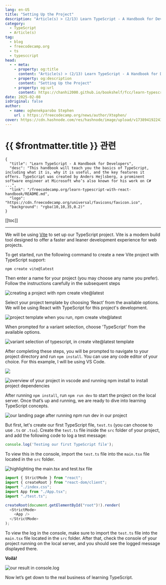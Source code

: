 ```yaml
---
lang: en-US
title: "Setting Up the Project"
description: "Article(s) > (2/13) Learn TypeScript - A Handbook for Developers"
category:
  - TypeScript
  - Article(s)
tag:
  - blog
  - freecodecamp.org
  - ts
  - typesccript
head:
  - - meta:
    - property: og:title
      content: "Article(s) > (2/13) Learn TypeScript - A Handbook for Developers"
    - property: og:description
      content: "Setting Up the Project"
    - property: og:url
      content: https://chanhi2000.github.io/bookshelf/fcc/learn-typescript-with-react-handbook/setting-up-the-project.html
date: 2025-02-08
isOriginal: false
author:
  - name: oghenekparobo Stephen
    url : https://freecodecamp.org/news/author/Xtephen/
cover: https://cdn.hashnode.com/res/hashnode/image/upload/v1738941922431/cfb485ae-1c59-415a-ad56-393a9803d4d8.png
---
```


# {{ $frontmatter.title }} 관련

```component VPCard
{
  "title": "Learn TypeScript - A Handbook for Developers",
  "desc": "This handbook will teach you the basics of TypeScript, including what it is, why it is useful, and the key features it offers. TypeScript was created by Anders Hejlsberg, a prominent software engineer at Microsoft who’s also known for his work on C# ...",
  "link": "/freecodecamp.org/learn-typescript-with-react-handbook/README.md",
  "logo": "https://cdn.freecodecamp.org/universal/favicons/favicon.ico",
  "background": "rgba(10,10,35,0.2)"
}
```

[[toc]]

---

<SiteInfo
  name="Learn TypeScript - A Handbook for Developers"
  desc="This handbook will teach you the basics of TypeScript, including what it is, why it is useful, and the key features it offers. TypeScript was created by Anders Hejlsberg, a prominent software engineer at Microsoft who’s also known for his work on C# ..."
  url="https://freecodecamp.org/news/learn-typescript-with-react-handbook#heading-setting-up-the-project"
  logo="https://cdn.freecodecamp.org/universal/favicons/favicon.ico"
  preview="https://cdn.hashnode.com/res/hashnode/image/upload/v1738941922431/cfb485ae-1c59-415a-ad56-393a9803d4d8.png"/>

We will be using [<VPIcon icon="fas fa-globe"/>Vite](https://vite.dev/guide/) to set up our TypeScript project. Vite is a modern build tool designed to offer a faster and leaner development experience for web projects.

To get started, run the following command to create a new Vite project with TypeScript support:

```sh
npm create vite@latest
```

Then enter a name for your project (you may choose any name you prefer). Follow the instructions carefully in the subsequent steps

![creating a project with `npm create vite@latest`](https://cdn.hashnode.com/res/hashnode/image/upload/v1736769678848/93e22821-6044-4b06-b5ba-86cd3f01ca98.png)

Select your project template by choosing ‘React’ from the available options. We will be using React with TypeScript for this project's development.

![project template when you run, `npm create vite@latest`](https://cdn.hashnode.com/res/hashnode/image/upload/v1736769912180/e94dc70c-32e2-4f9f-89cc-d70d35e3a86e.png)

When prompted for a variant selection, choose 'TypeScript' from the available options.

![variant selection of typescript, in create vite@latest template](https://cdn.hashnode.com/res/hashnode/image/upload/v1736770059262/d605726e-8d4f-4e73-8fb7-3854ce0b4e72.png)

After completing these steps, you will be prompted to navigate to your project directory and run `npm install`. You can use any code editor of your choice. For this example, I will be using VS Code.

![](https://cdn.hashnode.com/res/hashnode/image/upload/v1736771043869/e3f81f8b-19b7-4fb6-a439-2f24e3f55df5.png)

![overview of your project in vscode and running npm install to install project dependencies](https://cdn.hashnode.com/res/hashnode/image/upload/v1736771426441/4c524149-4557-40bf-b50a-79400c6c3c91.png)

After running `npm install`, run `npm run dev` to start the project on the local server. Once that’s up and running, we are ready to dive into learning TypeScript concepts.

![our landing page after running npm run dev in our project](https://cdn.hashnode.com/res/hashnode/image/upload/v1736772238962/36f9523c-d316-43e3-ae05-e1ebfa9398f1.png)

But first, let's create our first TypeScript file, <VPIcon icon="iconfont icon-typescript"/>`test.ts` (you can choose to use `.ts` or `.tsx`). Create the <VPIcon icon="iconfont icon-typescript"/>`test.ts` file inside the <VPIcon icon="fas fa-folder-open"/>`src` folder of your project, and add the following code to log a test message:

```ts title="test.ts"
console.log('Testing our first TypeScript file');
```

To view this in the console, import the <VPIcon icon="iconfont icon-typescript"/>`test.ts` file into the <VPIcon icon="fa-brands fa-react"/>`main.tsx` file located in the <VPIcon icon="fas fa-folder-open"/>`src` folder.

![highlighting the <VPIcon icon="fa-brands fa-react"/>`main.tsx` and <VPIcon icon="fa-brands fa-react"/>`test.tsx` file](https://cdn.hashnode.com/res/hashnode/image/upload/v1736773745661/8492e586-7bc0-44a8-ac54-fb576119cdea.png)

```ts title="main.tsx"
import { StrictMode } from "react";
import { createRoot } from "react-dom/client";
import "./index.css";
import App from "./App.tsx";
import "./test.ts";

createRoot(document.getElementById("root")!).render(
  <StrictMode>
    <App />
  </StrictMode>
);
```

To view the log in the console, make sure to import the <VPIcon icon="iconfont icon-typescript"/>`test.ts` file into the <VPIcon icon="fa-brands fa-react"/>`main.tsx` file located in the <VPIcon icon="fas fa-folder-open"/>`src` folder. After that, check the console of your project running on the local server, and you should see the logged message displayed there.

**Voilà!**

![our result in `console.log`](https://cdn.hashnode.com/res/hashnode/image/upload/v1736774231199/9a270631-0639-40e0-84de-513143b4478d.png)

Now let’s get down to the real business of learning TypeScript.
